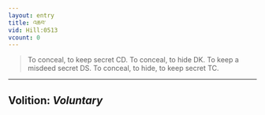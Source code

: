 ```yaml
---
layout: entry
title: འཆབ་
vid: Hill:0513
vcount: 0
---
```

> To conceal, to keep secret CD\. To conceal, to hide DK\. To keep a misdeed secret DS\. To conceal, to hide, to keep secret TC\.

---
Volition: _Voluntary_
---

